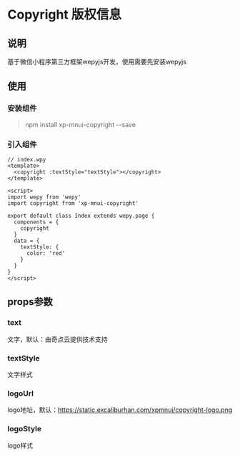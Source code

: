 # Copyright 版权信息

## 说明

基于微信小程序第三方框架wepyjs开发，使用需要先安装wepyjs

## 使用

### 安装组件

> npm install xp-mnui-copyright --save

### 引入组件

```
// index.wpy
<template>
  <copyright :textStyle="textStyle"></copyright>
</template>

<script>
import wepy from 'wepy'
import copyright from 'xp-mnui-copyright'

export default class Index extends wepy.page {
  components = {
    copyright
  }
  data = {
    textStyle: {
      color: 'red'
    }
  }
}
</script>
```

## props参数

### text

文字，默认：由奇点云提供技术支持

### textStyle

文字样式

### logoUrl

logo地址，默认：https://static.excaliburhan.com/xpmnui/copyright-logo.png

### logoStyle

logo样式
